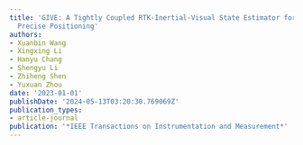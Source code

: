 ```yaml
---
title: 'GIVE: A Tightly Coupled RTK-Inertial-Visual State Estimator for Robust and
  Precise Positioning'
authors:
- Xuanbin Wang
- Xingxing Li
- Hanyu Chang
- Shengyu Li
- Zhiheng Shen
- Yuxuan Zhou
date: '2023-01-01'
publishDate: '2024-05-13T03:20:30.769069Z'
publication_types:
- article-journal
publication: '*IEEE Transactions on Instrumentation and Measurement*'
---
```

